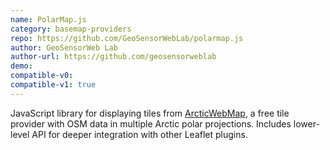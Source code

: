 ```yaml
---
name: PolarMap.js
category: basemap-providers
repo: https://github.com/GeoSensorWebLab/polarmap.js
author: GeoSensorWeb Lab
author-url: https://github.com/geosensorweblab
demo: 
compatible-v0:
compatible-v1: true
---
```


JavaScript library for displaying tiles from <a href="http://webmap.arcticconnect.org">ArcticWebMap</a>, a free tile provider with OSM data in multiple Arctic polar projections. Includes lower-level API for deeper integration with other Leaflet plugins.
